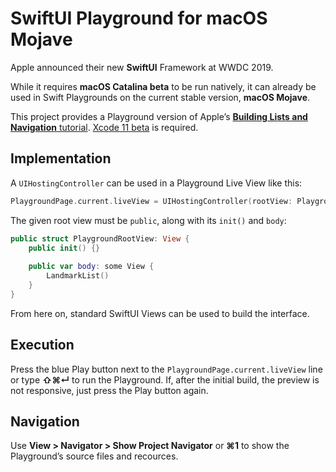 # SwiftUI Playground for macOS Mojave

Apple announced their new **SwiftUI** Framework at WWDC 2019.

While it requires **macOS Catalina beta** to be run natively, it can already be used in Swift Playgrounds on the current stable version, **macOS Mojave**.

This project provides a Playground version of Apple’s [**Building Lists and Navigation** tutorial](https://developer.apple.com/tutorials/swiftui/building-lists-and-navigation). [Xcode 11 beta](https://developer.apple.com/download/) is required.

## Implementation

A `UIHostingController` can be used in a Playground Live View like this:

```swift
PlaygroundPage.current.liveView = UIHostingController(rootView: PlaygroundRootView())
```

The given root view must be `public`, along with its `init()` and `body`:

```swift
public struct PlaygroundRootView: View {
    public init() {}
    
    public var body: some View {
        LandmarkList()
    }
}
````

From here on, standard SwiftUI Views can be used to build the interface.

## Execution

Press the blue Play button next to the `PlaygroundPage.current.liveView` line or type **⇧⌘↵** to run the Playground. If, after the initial build, the preview is not responsive, just press the Play button again.

## Navigation

Use **View > Navigator > Show Project Navigator** or **⌘1** to show the Playground’s source files and recources.
